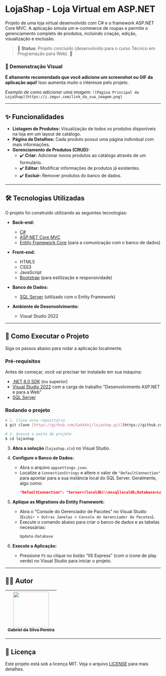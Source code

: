 # LojaShap - Loja Virtual em ASP.NET

Projeto de uma loja virtual desenvolvido com C# e o framework ASP.NET Core MVC. A aplicação simula um e-commerce de roupas e permite o gerenciamento completo de produtos, incluindo criação, edição, visualização e exclusão.

> 🚧 **Status:** Projeto concluído (desenvolvido para o curso Técnico em Programação para Web). 🚧

### 📸 Demonstração Visual

**É altamente recomendado que você adicione um screenshot ou GIF da aplicação aqui!** Isso aumenta muito o interesse pelo projeto.

_Exemplo de como adicionar uma imagem:_
`![Página Principal da LojaShap](https://i.imgur.com/link_da_sua_imagem.png)`

---

## ✨ Funcionalidades

* **Listagem de Produtos:** Visualização de todos os produtos disponíveis na loja em um layout de catálogo.
* **Página de Detalhes:** Cada produto possui uma página individual com mais informações.
* **Gerenciamento de Produtos (CRUD):**
    * ✔️ **Criar:** Adicionar novos produtos ao catálogo através de um formulário.
    * ✔️ **Editar:** Modificar informações de produtos já existentes.
    * ✔️ **Excluir:** Remover produtos do banco de dados.

---

## 🛠️ Tecnologias Utilizadas

O projeto foi construído utilizando as seguintes tecnologias:

* **Back-end:**
    * [C#](https://learn.microsoft.com/pt-br/dotnet/csharp/)
    * [ASP.NET Core MVC](https://learn.microsoft.com/pt-br/aspnet/core/mvc/overview?view=aspnetcore-6.0)
    * [Entity Framework Core](https://learn.microsoft.com/pt-br/ef/core/) (para a comunicação com o banco de dados)

* **Front-end:**
    * HTML5
    * CSS3
    * JavaScript
    * [Bootstrap](https://getbootstrap.com/) (para estilização e responsividade)

* **Banco de Dados:**
    * [SQL Server](https://www.microsoft.com/pt-br/sql-server/) (utilizado com o Entity Framework)

* **Ambiente de Desenvolvimento:**
    * Visual Studio 2022

---

## 🚀 Como Executar o Projeto

Siga os passos abaixo para rodar a aplicação localmente.

### Pré-requisitos

Antes de começar, você vai precisar ter instalado em sua máquina:
* [.NET 6.0 SDK](https://dotnet.microsoft.com/pt-br/download/dotnet/6.0) (ou superior)
* [Visual Studio 2022](https://visualstudio.microsoft.com/pt-br/vs/) com a carga de trabalho "Desenvolvimento ASP.NET e para a Web"
* [SQL Server](https://www.microsoft.com/pt-br/sql-server/sql-server-downloads)

### Rodando o projeto

```bash
# 1. Clone este repositório
$ git clone [https://github.com/Gahkkkj/lojashap.git](https://github.com/Gahkkkj/lojashap.git)

# 2. Acesse a pasta do projeto
$ cd lojashap
```

3.  **Abra a solução** (`lojashap.sln`) no Visual Studio.

4.  **Configure o Banco de Dados:**
    * Abra o arquivo `appsettings.json`.
    * Localize a `ConnectionStrings` e altere o valor de `"DefaultConnection"` para apontar para a sua instância local do SQL Server. Geralmente, algo como:
        ```json
        "DefaultConnection": "Server=(localdb)\\mssqllocaldb;Database=LojaShapDB;Trusted_Connection=True;MultipleActiveResultSets=true"
        ```

5.  **Aplique as Migrations do Entity Framework:**
    * Abra o "Console do Gerenciador de Pacotes" no Visual Studio (`Exibir > Outras Janelas > Console do Gerenciador de Pacotes`).
    * Execute o comando abaixo para criar o banco de dados e as tabelas necessárias:
        ```powershell
        Update-Database
        ```

6.  **Execute a Aplicação:**
    * Pressione `F5` ou clique no botão "IIS Express" (com o ícone de play verde) no Visual Studio para iniciar o projeto.

---

## 👨‍💻 Autor

| [<img src="https://avatars.githubusercontent.com/u/104975550?v=4" width=115><br><sub>Gabriel da Silva Pereira</sub>](https://github.com/Gahkkkj) |
| :---: |

---

## 📝 Licença

Este projeto está sob a licença MIT. Veja o arquivo [LICENSE](LICENSE.md) para mais detalhes.
